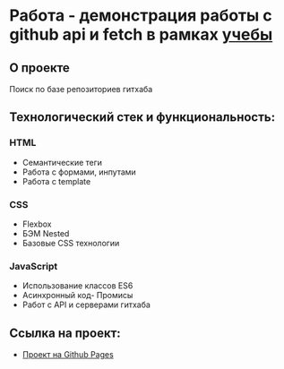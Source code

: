 # Работа - демонстрация работы с github api и fetch в рамках [учебы](https://kata.academy/frontend/postpayment)

## О проекте

Поиск по базе репозиториев гитхаба

## Технологический стек и функциональность:

### HTML

- Семантические теги
- Работа с формами, инпутами
- Работа с template

### CSS

- Flexbox
- БЭМ Nested
- Базовые CSS технологии

### JavaScript

- Использование классов ES6
- Асинхронный код- Промисы
- Работ с API и серверами гитхаба

## Ссылка на проект:

- [Проект на Github Pages](https://maximdanyuk.github.io/Github-API-SPA)
